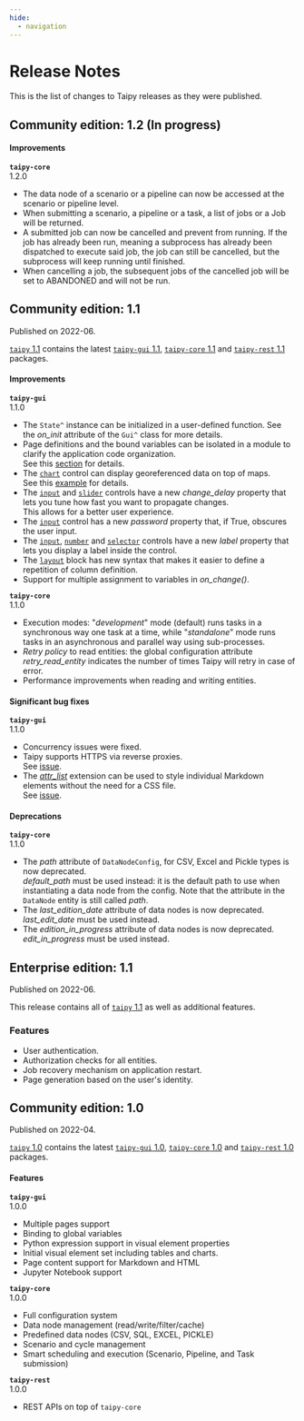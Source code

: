 ```yaml
---
hide:
  - navigation
---
```


# Release Notes

This is the list of changes to Taipy releases as they were published.

## Community edition: 1.2 (In progress)

#### Improvements

**`taipy-core`**<br/>1.2.0

   - The data node of a scenario or a pipeline can now be accessed at the scenario or pipeline level.
   - When submitting a scenario, a pipeline or a task, a list of jobs or a Job will be returned.
   - A submitted job can now be cancelled and prevent from running. If the job has already been run, meaning a subprocess has already been dispatched to execute said job, the job can still be cancelled, but the subprocess will keep running until finished.
   - When cancelling a job, the subsequent jobs of the cancelled job will be set to ABANDONED and will not be run.

## Community edition: 1.1

Published on 2022-06.

[`taipy` 1.1](https://pypi.org/project/taipy/1.1.0/) contains the latest
[`taipy-gui` 1.1](https://pypi.org/project/taipy-gui/1.1.0/),
[`taipy-core` 1.1](https://pypi.org/project/taipy-core/1.1.0/) and
[`taipy-rest` 1.1](https://pypi.org/project/taipy-rest/1.1.0/) packages.


#### Improvements

**`taipy-gui`**<br/>1.1.0

   - The `State^` instance can be initialized in a user-defined function. See the _on_init_
     attribute of the `Gui^` class for more details.
   - Page definitions and the bound variables can be isolated in a module to clarify the
     application code organization.<br/>
     See this [section](manuals/gui/binding.md#scope-of-variable-binding) for details.
   - The [`chart`](manuals/gui/viselements/chart.md) control can display georeferenced data on top
     of maps.<br/>
     See this [example](manuals/gui/viselements/charts/others.md#plotting-on-a-map) for details.
   - The [`input`](manuals/gui/viselements/input.md) and [`slider`](manuals/gui/viselements/slider.md)
     controls have a new _change_delay_ property that lets you tune how fast you want to propagate
     changes.<br/>
     This allows for a better user experience.
   - The [`input`](manuals/gui/viselements/input.md) control has a new _password_ property that, if True,
     obscures the user input.
   - The [`input`](manuals/gui/viselements/input.md), [`number`](manuals/gui/viselements/number.md) and
     [`selector`](manuals/gui/viselements/selector.md) controls have a new _label_ property that lets you
    display a label inside the control.
   - The [`layout`](manuals/gui/viselements/layout.md) block has new syntax that makes it easier to define
     a repetition of column definition.
   - Support for multiple assignment to variables in _on_change()_.


**`taipy-core`**<br/>1.1.0

   - Execution modes: "_development_" mode (default) runs tasks in a synchronous way one task at
     a time, while "_standalone_" mode runs tasks in an asynchronous and parallel way using
     sub-processes.
   - _Retry policy_ to read entities: the global configuration attribute _retry_read_entity_ indicates
     the number of times Taipy will retry in case of error.
   - Performance improvements when reading and writing entities.

#### Significant bug fixes

**`taipy-gui`**<br/>1.1.0

   - Concurrency issues were fixed.
   - Taipy supports HTTPS via reverse proxies.<br/>
     See [issue](https://github.com/Avaiga/taipy-gui/issues/263).
   - The [_attr_list_](https://python-markdown.github.io/extensions/attr_list) extension can
     be used to style individual Markdown elements without the need for a CSS file.<br/>
     See [issue](https://github.com/Avaiga/taipy-gui/issues/185).

#### Deprecations

**`taipy-core`**<br/>1.1.0

   - The _path_ attribute of `DataNodeConfig`, for CSV, Excel and Pickle types is now deprecated.<br/>
     _default_path_ must be used instead: it is the default path to use when instantiating a data node from
    the config. Note that the attribute in the `DataNode` entity is still called _path_.
   - The _last_edition_date_ attribute of data nodes is now deprecated.<br/>
     _last_edit_date_ must be used instead.
   - The _edition_in_progress_ attribute of data nodes is now deprecated.<br/>
     _edit_in_progress_ must be used instead.

## Enterprise edition: 1.1

Published on 2022-06.

This release contains all of [`taipy` 1.1](https://pypi.org/project/taipy/1.1.0/)
as well as additional features.

### Features

   - User authentication.
   - Authorization checks for all entities.
   - Job recovery mechanism on application restart.
   - Page generation based on the user's identity.

## Community edition: 1.0

Published on 2022-04.

[`taipy` 1.0](https://pypi.org/project/taipy/1.0.0/) contains the latest
[`taipy-gui` 1.0](https://pypi.org/project/taipy-gui/1.0.2/),
[`taipy-core` 1.0](https://pypi.org/project/taipy-core/1.0.3/) and
[`taipy-rest` 1.0](https://pypi.org/project/taipy-rest/1.0.1/) packages.

#### Features

**`taipy-gui`**<br/>1.0.0

   - Multiple pages support
   - Binding to global variables
   - Python expression support in visual element properties
   - Initial visual element set including tables and charts.
   - Page content support for Markdown and HTML
   - Jupyter Notebook support

**`taipy-core`**<br/>1.0.0

   - Full configuration system
   - Data node management (read/write/filter/cache)
   - Predefined data nodes (CSV, SQL, EXCEL, PICKLE)
   - Scenario and cycle management
   - Smart scheduling and execution (Scenario, Pipeline, and Task submission)

**`taipy-rest`**<br/>1.0.0

   - REST APIs on top of `taipy-core`

